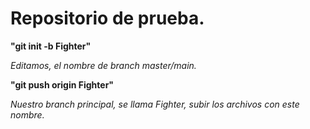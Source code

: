 # Repositorio de prueba.

**"git init -b Fighter"**

*Editamos, el nombre de branch master/main.*

**"git push origin Fighter"**

*Nuestro branch principal, se llama Fighter, subir los archivos con este nombre.*
